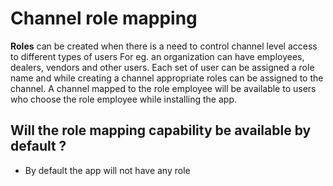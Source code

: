 # Channel role mapping

**Roles** can be created when there is a need to control channel level access to different types of users
For eg. an organization can have employees, dealers, vendors and other users. Each set of user can be assigned a role name and while creating a channel appropriate roles can be assigned to the channel. 
A channel mapped to the role employee will be available to users who choose the role employee while installing the app.

## Will the role mapping capability be available by default ?
- By default the app will not have any role

<!--stackedit_data:
eyJoaXN0b3J5IjpbOTQ4NTYwMjkxLDUyMjIwMDE1XX0=
-->